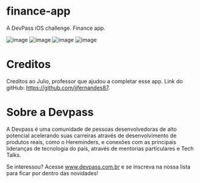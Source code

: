 # finance-app
A DevPass iOS challenge. Finance app. 

![image](https://user-images.githubusercontent.com/63751505/191101507-13cf07c7-107d-4936-8233-72e4f5d651e2.png)
![image](https://user-images.githubusercontent.com/63751505/191101529-e9d7ecc9-8a9d-4ccc-9c14-244ef79122ce.png)
![image](https://user-images.githubusercontent.com/63751505/191101542-2e5ee40a-7583-4ac7-9794-6cdcec1f4f2e.png)
![image](https://user-images.githubusercontent.com/63751505/191101549-43d75cd3-a45f-4e65-a9a0-9ac1d8b7e5ae.png)

# Creditos
Creditos ao Julio, professor que ajudou a completar esse app. Link do gitHub: https://github.com/jjfernandes87.

# Sobre a Devpass
A Devpass é uma comunidade de pessoas desenvolvedoras de alto potencial acelerando suas carreiras através de desenvolvimento de produtos reais, como o Hereminders, e conexões com as principais lideranças de tecnologia do país, através de mentorias particulares e Tech Talks.

Se interessou? Acesse www.devpass.com.br e se inscreva na nossa lista para ficar por dentro das novidades!
